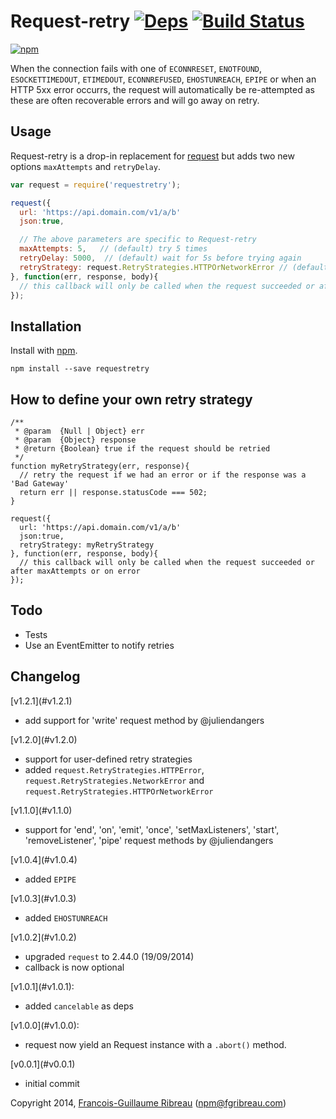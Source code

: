 # Request-retry [![Deps](https://david-dm.org/FGRibreau/node-request-retry.png)](https://david-dm.org/FGRibreau/node-request-retry) [![Build Status](https://drone.io/github.com/FGRibreau/node-request-retry/status.png)](https://drone.io/github.com/FGRibreau/node-request-retry/latest)

[![npm](https://nodei.co/npm/requestretry.png)](https://npmjs.org/package/requestretry)

When the connection fails with one of `ECONNRESET`, `ENOTFOUND`, `ESOCKETTIMEDOUT`, `ETIMEDOUT`, `ECONNREFUSED`, `EHOSTUNREACH`, `EPIPE` or when an HTTP 5xx error occurrs, the request will automatically be re-attempted as these are often recoverable errors and will go away on retry.

## Usage

Request-retry is a drop-in replacement for [request](https://github.com/mikeal/request) but adds two new options `maxAttempts` and `retryDelay`.

```javascript
var request = require('requestretry');

request({
  url: 'https://api.domain.com/v1/a/b'
  json:true,

  // The above parameters are specific to Request-retry
  maxAttempts: 5,   // (default) try 5 times
  retryDelay: 5000,  // (default) wait for 5s before trying again
  retryStrategy: request.RetryStrategies.HTTPOrNetworkError // (default) retry on 5xx or network errors
}, function(err, response, body){
  // this callback will only be called when the request succeeded or after maxAttempts or on error
});
```

## Installation

Install with [npm](https://npmjs.org/package/requestretry).

    npm install --save requestretry

## How to define your own retry strategy

```
/**
 * @param  {Null | Object} err
 * @param  {Object} response
 * @return {Boolean} true if the request should be retried
 */
function myRetryStrategy(err, response){
  // retry the request if we had an error or if the response was a 'Bad Gateway'
  return err || response.statusCode === 502;
}

request({
  url: 'https://api.domain.com/v1/a/b'
  json:true,
  retryStrategy: myRetryStrategy
}, function(err, response, body){
  // this callback will only be called when the request succeeded or after maxAttempts or on error
});
```

## Todo

- Tests
- Use an EventEmitter to notify retries

## Changelog

<a name="v1.2.1" />
[v1.2.1](#v1.2.1)

  - add support for 'write' request method by @juliendangers

<a name="v1.2.0" />
[v1.2.0](#v1.2.0)

  - support for user-defined retry strategies
  - added `request.RetryStrategies.HTTPError`, `request.RetryStrategies.NetworkError` and `request.RetryStrategies.HTTPOrNetworkError`

<a name="v1.1.0" />
[v1.1.0](#v1.1.0)

  - support for 'end', 'on', 'emit', 'once', 'setMaxListeners', 'start', 'removeListener', 'pipe' request methods by @juliendangers

<a name="v1.0.4" />
[v1.0.4](#v1.0.4)

  - added `EPIPE`

<a name="v1.0.3" />
[v1.0.3](#v1.0.3)

  - added `EHOSTUNREACH`

<a name="v1.0.2" />
[v1.0.2](#v1.0.2)

  - upgraded `request` to 2.44.0 (19/09/2014)
  - callback is now optional

<a name="v1.0.1" />
[v1.0.1](#v1.0.1): 

  - added `cancelable` as deps

<a name="v1.0.0" />
[v1.0.0](#v1.0.0):

  - request now yield an Request instance with a `.abort()` method.

<a name="v0.0.1" />
[v0.0.1](#v0.0.1) 

  - initial commit

Copyright 2014, [Francois-Guillaume Ribreau](http://fgribreau.com) (npm@fgribreau.com)
